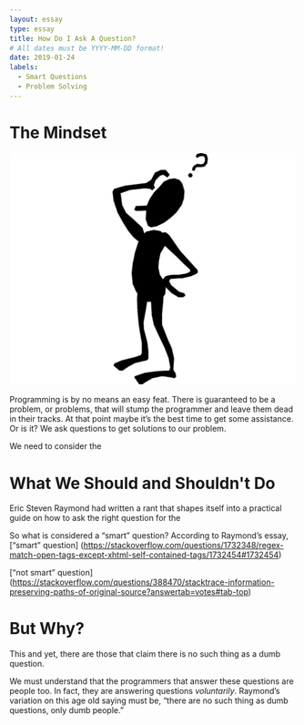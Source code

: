 ```yaml
---
layout: essay
type: essay
title: How Do I Ask A Question?
# All dates must be YYYY-MM-DD format!
date: 2019-01-24
labels:
  - Smart Questions
  - Problem Solving
---
```

 # The Mindset
 <img class="ui small right floated spaced image" src="../images/confused-man.jpg">

Programming is by no means an easy feat. There is guaranteed to be a problem, or problems, that will stump the programmer and leave them dead in their tracks. At that point maybe it’s the best time to get some assistance. Or is it? We ask questions to get solutions to our problem. 

We need to consider the 

# What We Should and Shouldn't Do

Eric Steven Raymond had written a rant that shapes itself into a practical guide on how to ask the right question for the 

So what is considered a “smart” question? According to Raymond’s essay,  
[“smart” question] (https://stackoverflow.com/questions/1732348/regex-match-open-tags-except-xhtml-self-contained-tags/1732454#1732454)


[“not smart” question] (https://stackoverflow.com/questions/388470/stacktrace-information-preserving-paths-of-original-source?answertab=votes#tab-top)


# But Why?
This and yet, there are those that claim there is no such thing as a dumb question. 

We must understand that the programmers that answer these questions are people too. In fact, they are answering questions <i>voluntarily</i>. Raymond’s variation on this age old saying must be, “there are no such thing as dumb questions, only dumb people.”

